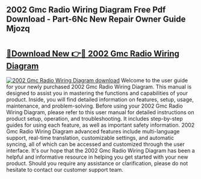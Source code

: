 ## 2002 Gmc Radio Wiring Diagram Free Pdf Download - Part-6Nc New Repair Owner Guide Mjozq

# <h2><a href="http://dft03n.blite.top/?on=2002+Gmc+Radio+Wiring+Diagram">🔗Download New 👉🔴 2002 Gmc Radio Wiring Diagram</a></h2>

[![2002 Gmc Radio Wiring Diagram download](https://i.imgur.com/lujVjoI.png)](http://dft03n.blite.top/?on=2002+Gmc+Radio+Wiring+Diagram)
Welcome to the user guide for your newly purchased 2002 Gmc Radio Wiring Diagram. This manual is designed to assist you in mastering the functions and capabilities of your product. Inside, you will find detailed information on features, setup, usage, maintenance, and problem-solving. Before using your 2002 Gmc Radio Wiring Diagram, please refer to this user manual for detailed instructions on product setup, operation, and troubleshooting. It includes step-by-step guides for using each feature, as well as important safety information. 2002 Gmc Radio Wiring Diagram advanced features include multi-language support, real-time translation, customizable settings, and automatic syncing, all of which can be accessed and customized through the user interface. It's our hope that the 2002 Gmc Radio Wiring Diagram has been a helpful and informative resource in helping you get started with your new product. Should you require any assistance or clarification, please do not hesitate to contact our customer support team.
